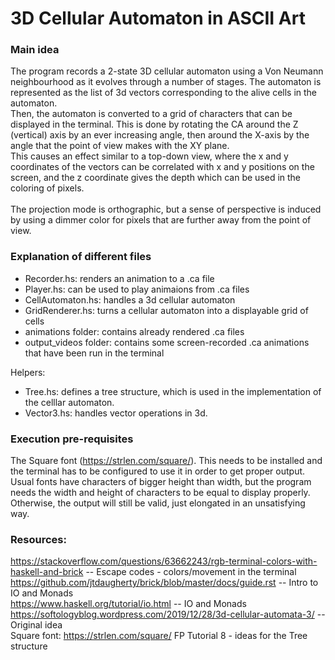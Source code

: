 # 3D Cellular Automaton in ASCII Art
### Main idea
The program records a 2-state 3D cellular automaton using a Von Neumann neighbourhood as it evolves through a number of stages.
The automaton is represented as the list of 3d vectors corresponding to the alive cells in the automaton.<br>
Then, the automaton is converted to a grid of characters that can be displayed in the terminal. 
This is done by rotating the CA around the Z (vertical) axis by an ever increasing angle, then around the X-axis by the angle that the point of view makes with the XY plane.<br> 
This causes an effect similar to a top-down view, where the x and y coordinates of the vectors can be correlated with x and y positions on the screen, and the z coordinate gives the depth which can be used in the coloring of pixels.<br><br> 
The projection mode is orthographic, but a sense of perspective is induced by using a dimmer color for pixels that are further away from the point of view.

### Explanation of different files
- Recorder.hs: renders an animation to a .ca file
- Player.hs: can be used to play animaions from .ca files
- CellAutomaton.hs: handles a 3d cellular automaton
- GridRenderer.hs: turns a cellular automaton into a displayable grid of cells
- animations folder: contains already rendered .ca files
- output_videos folder: contains some screen-recorded .ca animations that have been run in the terminal

Helpers:
- Tree.hs: defines a tree structure, which is used in the implementation of the celllar automaton.
- Vector3.hs: handles vector operations in 3d. 

### Execution pre-requisites
The Square font (https://strlen.com/square/). This needs to be installed and the terminal has to be configured to use it in order to get proper output. Usual fonts have characters of bigger height than width, but the program needs the width and height of characters to be equal to display properly. Otherwise, the output will still be valid, just elongated in an unsatisfying way.

### Resources:
https://stackoverflow.com/questions/63662243/rgb-terminal-colors-with-haskell-and-brick -- Escape codes - colors/movement in the terminal<br>
https://github.com/jtdaugherty/brick/blob/master/docs/guide.rst -- Intro to IO and Monads<br>
https://www.haskell.org/tutorial/io.html -- IO and Monads <br>
https://softologyblog.wordpress.com/2019/12/28/3d-cellular-automata-3/ -- Original idea<br>
Square font: https://strlen.com/square/
FP Tutorial 8 - ideas for the Tree structure
